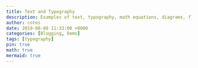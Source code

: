 ```yaml
---
title: Text and Typography
description: Examples of text, typography, math equations, diagrams, flowcharts, pictures, videos, and more.
author: cotes
date: 2019-08-08 11:33:00 +0800
categories: [Blogging, Demo]
tags: [typography]
pin: true
math: true
mermaid: true
---
```

